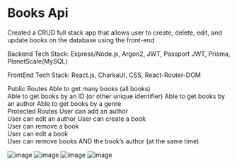 # Books Api

Created a CRUD full stack app that allows user to create, delete, edit, and update books on the database using the front-end

Backend Tech Stack: Express/Node.js, Argon2, JWT, Passport JWT, Prisma, PlanetScale(MySQL)

FrontEnd Tech Stack: React.js, CharkaUI, CSS, React-Router-DOM

Public Routes
Able to get many books (all books)  
Able to get books by an ID (or other unique identifier) 
Able to get books by an author 
Able to get books by a genre  
Protected Routes
User can add an author  
User can edit an author 
User can create a book  
User can remove a book  
User can edit a book  
User can remove books AND the book’s author (at the same time)  


![image](https://user-images.githubusercontent.com/89353175/223881675-42cad1e0-5d13-4e94-9db4-a683dbda1006.png)
![image](https://user-images.githubusercontent.com/89353175/223881629-b61e1189-b0fa-494d-932a-d9c9678b95fe.png)
![image](https://user-images.githubusercontent.com/89353175/223881709-9b890493-28f8-4b7f-ae15-67e8d4a67a8b.png)
![image](https://user-images.githubusercontent.com/89353175/223881739-86f57675-57f2-4410-8cc0-6fc5c008b6d3.png)



